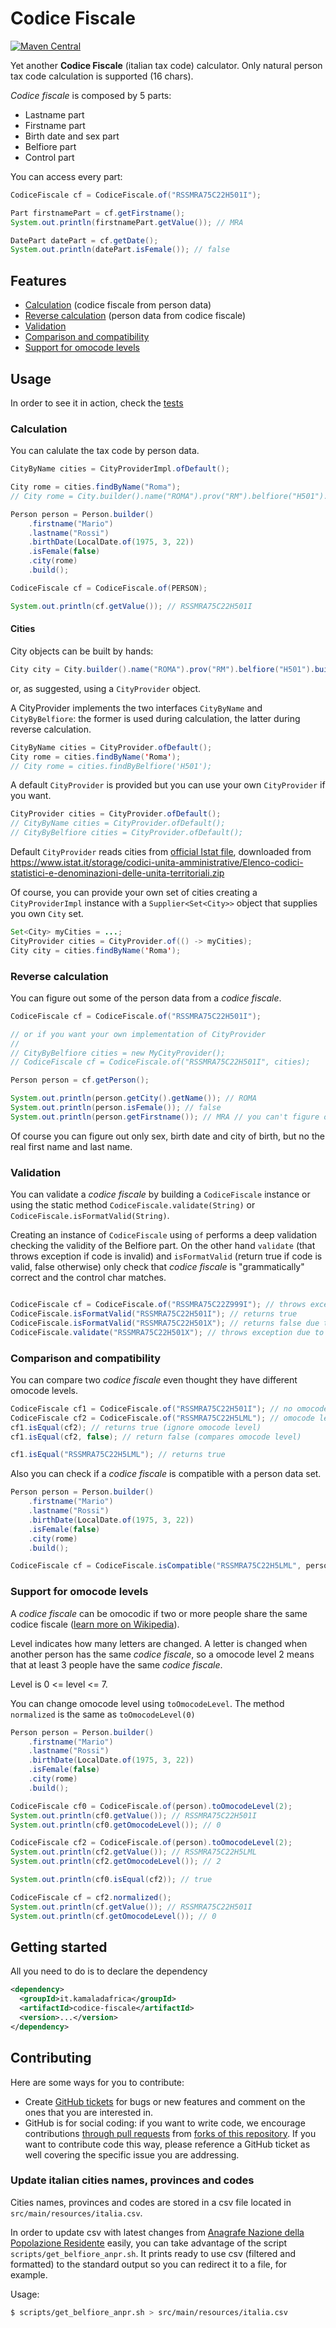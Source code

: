 # Codice Fiscale
 [![Maven Central](https://maven-badges.herokuapp.com/maven-central/it.kamaladafrica/codice-fiscale/badge.svg)](https://maven-badges.herokuapp.com/maven-central/it.kamaladafrica/codice-fiscale)
 
Yet another **Codice Fiscale** (italian tax code) calculator.
Only natural person tax code calculation is supported (16 chars).

*Codice fiscale* is composed by 5 parts:

* Lastname part
* Firstname part
* Birth date and sex part
* Belfiore part
* Control part

You can access every part:

```java
CodiceFiscale cf = CodiceFiscale.of("RSSMRA75C22H501I");

Part firstnamePart = cf.getFirstname();
System.out.println(firstnamePart.getValue()); // MRA

DatePart datePart = cf.getDate();
System.out.println(datePart.isFemale()); // false
```

## Features

* [Calculation](#calculation) (codice fiscale from person data)
* [Reverse calculation](#reverse-calculation) (person data from codice fiscale)
* [Validation](#validation)
* [Comparison and compatibility](#comparison-and-compatibility)
* [Support for omocode levels](#support-for-omocode-levels)


## Usage

In order to see it in action, check the [tests](https://github.com/kamaladafrica/codice-fiscale/tree/master/src/test/java/it/kamaladafrica/codicefiscale)


### Calculation

You can calulate the tax code by person data.

```java
CityByName cities = CityProviderImpl.ofDefault();

City rome = cities.findByName("Roma");
// City rome = City.builder().name("ROMA").prov("RM").belfiore("H501").build();

Person person =	Person.builder()
	.firstname("Mario")
	.lastname("Rossi")
	.birthDate(LocalDate.of(1975, 3, 22))
	.isFemale(false)
	.city(rome)
	.build();

CodiceFiscale cf = CodiceFiscale.of(PERSON);

System.out.println(cf.getValue()); // RSSMRA75C22H501I
```


#### Cities

City objects can be built by hands:

```java
City city = City.builder().name("ROMA").prov("RM").belfiore("H501").build();
```

or, as suggested, using a `CityProvider` object.

A CityProvider implements the two interfaces `CityByName` and `CityByBelfiore`: the former is used during calculation, the latter during reverse calculation.

```java
CityByName cities = CityProvider.ofDefault();
City rome = cities.findByName('Roma');
// City rome = cities.findByBelfiore('H501');
```

A default `CityProvider` is provided but you can use your own `CityProvider` if you want.

```java
CityProvider cities = CityProvider.ofDefault();
// CityByName cities = CityProvider.ofDefault();
// CityByBelfiore cities = CityProvider.ofDefault();
```
Default `CityProvider` reads cities from [official Istat file](https://github.com/kamaladafrica/codice-fiscale/blob/master/src/main/resources/istat.csv), downloaded from https://www.istat.it/storage/codici-unita-amministrative/Elenco-codici-statistici-e-denominazioni-delle-unita-territoriali.zip

Of course, you can provide your own set of cities creating a `CityProviderImpl` instance with a `Supplier<Set<City>>` object that supplies you own `City` set.

```java
Set<City> myCities = ...;
CityProvider cities = CityProvider.of(() -> myCities);
City city = cities.findByName('Roma');
```


### Reverse calculation

You can figure out some of the person data from a *codice fiscale*.

```java
CodiceFiscale cf = CodiceFiscale.of("RSSMRA75C22H501I");

// or if you want your own implementation of CityProvider
//
// CityByBelfiore cities = new MyCityProvider();
// CodiceFiscale cf = CodiceFiscale.of("RSSMRA75C22H501I", cities);

Person person = cf.getPerson();

System.out.println(person.getCity().getName()); // ROMA
System.out.println(person.isFemale()); // false
System.out.println(person.getFirstname()); // MRA // you can't figure out real first name
```

Of course you can figure out only sex, birth date and city of birth, but no the real first name and last name.


### Validation

You can validate a *codice fiscale* by building a `CodiceFiscale` instance or using the static method `CodiceFiscale.validate(String)` or `CodiceFiscale.isFormatValid(String)`.

Creating an instance of `CodiceFiscale` using `of` performs a deep validation checking the validity of the Belfiore part.
On the other hand `validate` (that throws exception if code is invalid) and `isFormatValid` (return true if code is valid, false otherwise) only check that *codice fiscale* is "grammatically" correct and the control char matches.

```java

CodiceFiscale cf = CodiceFiscale.of("RSSMRA75C22Z999I"); // throws exception due to both bad Belfiore part and bad control char
CodiceFiscale.isFormatValid("RSSMRA75C22H501I"); // returns true
CodiceFiscale.isFormatValid("RSSMRA75C22H501X"); // returns false due to bad control char (should be I)
CodiceFiscale.validate("RSSMRA75C22H501X"); // throws exception due to bad control char
```


### Comparison and compatibility

You can compare two *codice fiscale* even thought they have different omocode levels.

```java
CodiceFiscale cf1 = CodiceFiscale.of("RSSMRA75C22H501I"); // no omocode
CodiceFiscale cf2 = CodiceFiscale.of("RSSMRA75C22H5LML"); // omocode level 2
cf1.isEqual(cf2); // returns true (ignore omocode level)
cf1.isEqual(cf2, false); // return false (compares omocode level)

cf1.isEqual("RSSMRA75C22H5LML"); // returns true
```

Also you can check if a *codice fiscale* is compatible with a person data set.

```java
Person person =	Person.builder()
	.firstname("Mario")
	.lastname("Rossi")
	.birthDate(LocalDate.of(1975, 3, 22))
	.isFemale(false)
	.city(rome)
	.build();

CodiceFiscale cf = CodiceFiscale.isCompatible("RSSMRA75C22H5LML", person); // return true
```

### Support for omocode levels

A *codice fiscale* can be omocodic if two or more people share the same codice fiscale ([learn more on Wikipedia](https://it.wikipedia.org/wiki/Omocodia)).

Level indicates how many letters are changed. A letter is changed when another person has the same *codice fiscale*, so a omocode level 2 means that at least 3 people have the same *codice fiscale*.

Level is 0 <= level <= 7.

You can change omocode level using `toOmocodeLevel`. The method `normalized` is the same as `toOmocodeLevel(0)`

```java
Person person =	Person.builder()
	.firstname("Mario")
	.lastname("Rossi")
	.birthDate(LocalDate.of(1975, 3, 22))
	.isFemale(false)
	.city(rome)
	.build();

CodiceFiscale cf0 = CodiceFiscale.of(person).toOmocodeLevel(2);
System.out.println(cf0.getValue()); // RSSMRA75C22H501I
System.out.println(cf0.getOmocodeLevel()); // 0

CodiceFiscale cf2 = CodiceFiscale.of(person).toOmocodeLevel(2);
System.out.println(cf2.getValue()); // RSSMRA75C22H5LML
System.out.println(cf2.getOmocodeLevel()); // 2

System.out.println(cf0.isEqual(cf2)); // true

CodiceFiscale cf = cf2.normalized();
System.out.println(cf.getValue()); // RSSMRA75C22H501I
System.out.println(cf.getOmocodeLevel()); // 0
```

## Getting started

All you need to do is to declare the dependency

```xml
<dependency>
  <groupId>it.kamaladafrica</groupId>
  <artifactId>codice-fiscale</artifactId>
  <version>...</version>
</dependency>
```

## Contributing

Here are some ways for you to contribute:

* Create [GitHub tickets](https://github.com/kamaladafrica/codice-fiscale/issues) for bugs or new features and comment on the ones that you are interested in.
* GitHub is for social coding: if you want to write code, we encourage contributions [through pull requests](https://help.github.com/articles/creating-a-pull-request)
  from [forks of this repository](https://help.github.com/articles/fork-a-repo).
  If you want to contribute code this way, please reference a GitHub ticket as well covering the specific issue you are addressing.

### Update italian cities names, provinces and codes

Cities names, provinces and codes are stored in a csv file located in `src/main/resources/italia.csv`.

In order to update csv with latest changes from [Anagrafe Nazione della Popolazione Residente](https://www.anpr.interno.it) easily, you can take advantage of the script `scripts/get_belfiore_anpr.sh`.
It prints ready to use csv (filtered and formatted) to the standard output so you can redirect it to a file, for example.

Usage:
```sh
$ scripts/get_belfiore_anpr.sh > src/main/resources/italia.csv
```
